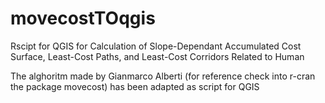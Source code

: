# movecostTOqgis
Rscipt for QGIS for Calculation of Slope-Dependant Accumulated Cost Surface, Least-Cost Paths, and Least-Cost Corridors Related to Human

The alghoritm made by Gianmarco Alberti (for reference check into r-cran the package movecost) has been adapted as script for QGIS
